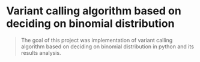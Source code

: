 # Variant calling algorithm based on deciding on binomial distribution

> The goal of this project was implementation of variant calling algorithm based on deciding on binomial distribution in python and its results analysis. 
